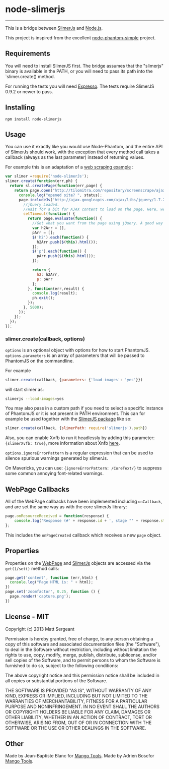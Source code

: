 # node-slimerjs


---------------

This is a bridge between [SlimerJs](http://slimerjs.org/) and
[Node.js](http://nodejs.org/).

This project is inspired from the excellent [node-phantom-simple](https://github.com/baudehlo/node-phantom-simple) project.



Requirements
------------
You will need to install SlimerJS first. The bridge assumes that the
"slimerjs" binary is available in the PATH, or you will need to pass its path
into the `slimer.create() method.

For running the tests you will need [Expresso](http://visionmedia.github.com/expresso/).
The tests require SlimerJS 0.9.2 or newer to pass.

Installing
----------

    npm install node-slimerjs


Usage
-----
You can use it exactly like you would use Node-Phantom, and the entire API of
SlimerJs should work, with the exception that every method call takes a
callback (always as the last parameter) instead of returning values.

For example this is an adaptation of a
[web scraping example](http://net.tutsplus.com/tutorials/javascript-ajax/web-scraping-with-node-js/) :

```javascript
var slimer =require('node-slimerJs');
slimer.create(function(err,ph) {
  return sl.createPage(function(err,page) {
    return page.open("http://tilomitra.com/repository/screenscrape/ajax.html", function(err,status) {
      console.log("opened site? ", status);
      page.includeJs('http://ajax.googleapis.com/ajax/libs/jquery/1.7.2/jquery.min.js', function(err) {
        //jQuery Loaded.
        //Wait for a bit for AJAX content to load on the page. Here, we are waiting 5 seconds.
        setTimeout(function() {
          return page.evaluate(function() {
            //Get what you want from the page using jQuery. A good way is to populate an object with all the jQuery commands that you need and then return the object.
            var h2Arr = [],
            pArr = [];
            $('h2').each(function() {
              h2Arr.push($(this).html());
            });
            $('p').each(function() {
              pArr.push($(this).html());
            });

            return {
              h2: h2Arr,
              p: pArr
            };
          }, function(err,result) {
            console.log(result);
            ph.exit();
          });
        }, 5000);
      });
	});
  });
});
```

### slimer.create(callback, options)

`options` is an optional object with options for how to start PhantomJS.
`options.parameters` is an array of parameters that will be passed to PhantomJS
on the commandline.

For example

```javascript
slimer.create(callback, {parameters: {'load-images': 'yes'}})
```

will start slimer as:

```bash
slimerjs --load-images=yes
```

You may also pass in a custom path if you need to select a specific instance
of PhantomJS or it is not present in PATH environment. This can for example
be used together with the [SlimerJS package](https://npmjs.org/package/slimerjs)
like so:

```javascript
slimer.create(callback, {slimerPath: require('slimerjs').path})
```
Also, you can enable Xvfb to run it headlessly by adding this parameter: `{slimerXvfb: true}`, more information about Xnfb [here](https://en.wikipedia.org/wiki/Xvfb). 

`options.ignoreErrorPattern` is a regular expression that can be used to silence spurious
warnings generated by slimerJs.

On Mavericks, you can use: `{ignoreErrorPattern: /CoreText/}` to suppress some common annoying font-related warnings.

WebPage Callbacks
-----

All of the WebPage callbacks have been implemented including `onCallback`, and
are set the same way as with the core slimerJs library:

```javascript
page.onResourceReceived = function(response) {
    console.log('Response (#' + response.id + ', stage "' + response.stage + '"): ' + JSON.stringify(response));
};
```

This includes the `onPageCreated` callback which receives a new `page` object.

Properties
-----

Properties on the [WebPage](https://github.com/laurentj/slimerjs)
and [SlimerJs](https://github.com/laurentj/slimerjs)
objects are accessed via the `get()/set()` method calls:

```javascript
page.get('content', function (err,html) {
  console.log("Page HTML is: " + html);
})
page.set('zoomfactor', 0.25, function () {
  page.render('capture.png');
})
```

License - MIT
-----

Copyright (c) 2013 Matt Sergeant

Permission is hereby granted, free of charge, to any person obtaining a copy
of this software and associated documentation files (the "Software"), to deal
in the Software without restriction, including without limitation the rights
to use, copy, modify, merge, publish, distribute, sublicense, and/or sell
copies of the Software, and to permit persons to whom the Software is
furnished to do so, subject to the following conditions:

The above copyright notice and this permission notice shall be included in
all copies or substantial portions of the Software.

THE SOFTWARE IS PROVIDED "AS IS", WITHOUT WARRANTY OF ANY KIND, EXPRESS OR
IMPLIED, INCLUDING BUT NOT LIMITED TO THE WARRANTIES OF MERCHANTABILITY,
FITNESS FOR A PARTICULAR PURPOSE AND NONINFRINGEMENT. IN NO EVENT SHALL THE
AUTHORS OR COPYRIGHT HOLDERS BE LIABLE FOR ANY CLAIM, DAMAGES OR OTHER
LIABILITY, WHETHER IN AN ACTION OF CONTRACT, TORT OR OTHERWISE, ARISING FROM,
OUT OF OR IN CONNECTION WITH THE SOFTWARE OR THE USE OR OTHER DEALINGS IN
THE SOFTWARE.



Other
-----
Made by Jean-Baptiste Blanc for [Mango Tools](http://mango.tools).
Made by Adrien Boscfor [Mango Tools](http://mango.tools).
